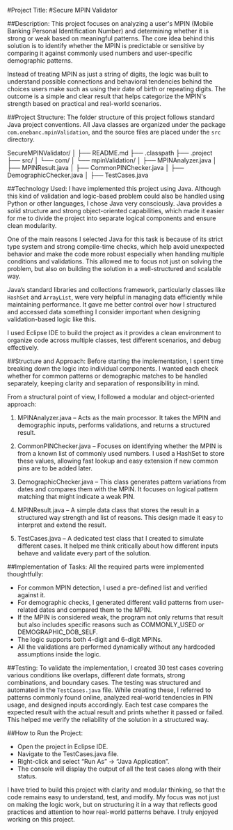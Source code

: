 #Project Title:
#Secure MPIN Validator

##Description:
This project focuses on analyzing a user's MPIN (Mobile Banking Personal Identification Number) and determining whether it is strong or weak based on meaningful patterns. The core idea behind this solution is to identify whether the MPIN is predictable or sensitive by comparing it against commonly used numbers and user-specific demographic patterns. 

Instead of treating MPIN as just a string of digits, the logic was built to understand possible connections and behavioral tendencies behind the choices users make such as using their date of birth or repeating digits. The outcome is a simple and clear result that helps categorize the MPIN's strength based on practical and real-world scenarios.

##Project Structure:
The folder structure of this project follows standard Java project conventions. All Java classes are organized under the package `com.onebanc.mpinValidation`, and the source files are placed under the `src` directory.

SecureMPINValidator/
│
├── README.md
├── .classpath
├── .project
├── src/
│   └── com/
│       └── mpinValidation/
│           ├── MPINAnalyzer.java
│           ├── MPINResult.java
│           ├── CommonPINChecker.java
│           ├── DemographicChecker.java
│           ├── TestCases.java


##Technology Used:
I have implemented this project using Java. Although this kind of validation and logic-based problem could also be handled using Python or other languages, I chose Java very consciously. Java provides a solid structure and strong object-oriented capabilities, which made it easier for me to divide the project into separate logical components and ensure clean modularity.

One of the main reasons I selected Java for this task is because of its strict type system and strong compile-time checks, which help avoid unexpected behavior and make the code more robust especially when handling multiple conditions and validations. This allowed me to focus not just on solving the problem, but also on building the solution in a well-structured and scalable way.

Java’s standard libraries and collections framework, particularly classes like `HashSet` and `ArrayList`, were very helpful in managing data efficiently while maintaining performance. It gave me better control over how I structured and accessed data something I consider important when designing validation-based logic like this.

I used Eclipse IDE to build the project as it provides a clean environment to organize code across multiple classes, test different scenarios, and debug effectively.

##Structure and Approach:
Before starting the implementation, I spent time breaking down the logic into individual components. I wanted each check whether for common patterns or demographic matches to be handled separately, keeping clarity and separation of responsibility in mind.

From a structural point of view, I followed a modular and object-oriented approach:

1. MPINAnalyzer.java – Acts as the main processor. It takes the MPIN and demographic inputs, performs validations, and returns a structured result.

2. CommonPINChecker.java – Focuses on identifying whether the MPIN is from a known list of commonly used numbers. I used a HashSet to store these values, allowing fast lookup and easy extension if new common pins are to be added later.

3. DemographicChecker.java – This class generates pattern variations from dates and compares them with the MPIN. It focuses on logical pattern matching that might indicate a weak PIN.

4. MPINResult.java – A simple data class that stores the result in a structured way strength and list of reasons. This design made it easy to interpret and extend the result.

5. TestCases.java – A dedicated test class that I created to simulate different cases. It helped me think critically about how different inputs behave and validate every part of the solution.

##Implementation of Tasks:
All the required parts were implemented thoughtfully:
- For common MPIN detection, I used a pre-defined list and verified against it.
- For demographic checks, I generated different valid patterns from user-related dates and compared them to the MPIN.
- If the MPIN is considered weak, the program not only returns that result but also includes specific reasons such as COMMONLY_USED or DEMOGRAPHIC_DOB_SELF.
- The logic supports both 4-digit and 6-digit MPINs.
- All the validations are performed dynamically without any hardcoded assumptions inside the logic.

##Testing:
To validate the implementation, I created 30 test cases covering various conditions like overlaps, different date formats, strong combinations, and boundary cases. The testing was structured and automated in the `TestCases.java` file. While creating these, I referred to patterns commonly found online, analyzed real-world tendencies in PIN usage, and designed inputs accordingly. Each test case compares the expected result with the actual result and prints whether it passed or failed. This helped me verify the reliability of the solution in a structured way.

##How to Run the Project:
- Open the project in Eclipse IDE.
- Navigate to the TestCases.java file.
- Right-click and select “Run As” → “Java Application”.
- The console will display the output of all the test cases along with their status.

I have tried to build this project with clarity and modular thinking, so that the code remains easy to understand, test, and modify. My focus was not just on making the logic work, but on structuring it in a way that reflects good practices and attention to how real-world patterns behave. I truly enjoyed working on this project.
